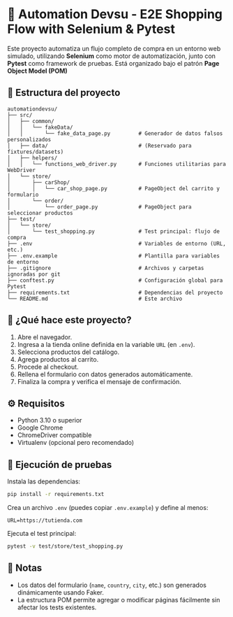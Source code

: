 # 🛒 Automation Devsu - E2E Shopping Flow with Selenium & Pytest

Este proyecto automatiza un flujo completo de compra en un entorno web simulado, utilizando **Selenium** como motor de automatización, junto con **Pytest** como framework de pruebas. Está organizado bajo el patrón **Page Object Model (POM)**

## 📁 Estructura del proyecto

```
automationdevsu/
├── src/
│   ├── common/
│   │   └── fakeData/
│   │       └── fake_data_page.py         # Generador de datos falsos personalizados
│   ├── data/                             # (Reservado para fixtures/datasets)
│   ├── helpers/
│   │   └── functions_web_driver.py       # Funciones utilitarias para WebDriver
│   └── store/
│       ├── carShop/
│       │   └── car_shop_page.py          # PageObject del carrito y formulario
│       └── order/
│           └── order_page.py             # PageObject para seleccionar productos
├── test/
│   └── store/
│       └── test_shopping.py              # Test principal: flujo de compra
├── .env                                  # Variables de entorno (URL, etc.)
├── .env.example                          # Plantilla para variables de entorno
├── .gitignore                            # Archivos y carpetas ignoradas por git
├── conftest.py                           # Configuración global para Pytest
├── requirements.txt                      # Dependencias del proyecto
└── README.md                             # Este archivo
```

## 🚀 ¿Qué hace este proyecto?

1. Abre el navegador.
2. Ingresa a la tienda online definida en la variable `URL` (en `.env`).
3. Selecciona productos del catálogo.
4. Agrega productos al carrito.
5. Procede al checkout.
6. Rellena el formulario con datos generados automáticamente.
7. Finaliza la compra y verifica el mensaje de confirmación.

## ⚙️ Requisitos

- Python 3.10 o superior
- Google Chrome
- ChromeDriver compatible
- Virtualenv (opcional pero recomendado)

## 🧪 Ejecución de pruebas

Instala las dependencias:

```bash
pip install -r requirements.txt
```

Crea un archivo `.env` (puedes copiar `.env.example`) y define al menos:

```
URL=https://tutienda.com
```

Ejecuta el test principal:

```bash
pytest -v test/store/test_shopping.py
```

## 📌 Notas

- Los datos del formulario (`name`, `country`, `city`, etc.) son generados dinámicamente usando Faker.
- La estructura POM permite agregar o modificar páginas fácilmente sin afectar los tests existentes.
